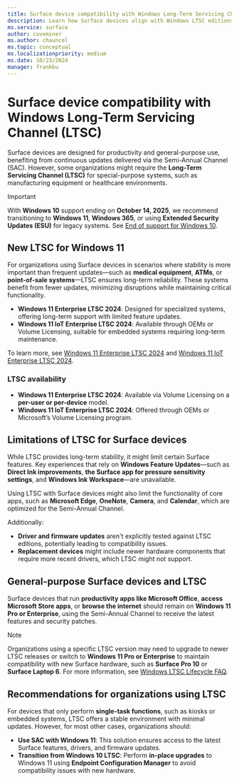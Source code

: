 ```yaml
---
title: Surface device compatibility with Windows Long-Term Servicing Channel (LTSC)
description: Learn how Surface devices align with Windows LTSC editions, offering stability for specialized systems, with guidance on transitions to Windows 11
ms.service: surface
author: coveminer
ms.author: chauncel
ms.topic: conceptual
ms.localizationpriority: medium
ms.date: 10/23/2024
manager: frankbu
---
```


# Surface device compatibility with Windows Long-Term Servicing Channel (LTSC)

Surface devices are designed for productivity and general-purpose use, benefiting from continuous updates delivered via the Semi-Annual Channel (SAC). However, some organizations might require the **Long-Term Servicing Channel (LTSC)** for special-purpose systems, such as manufacturing equipment or healthcare environments.

> [!IMPORTANT]  
> With **Windows 10** support ending on **October 14, 2025**, we recommend transitioning to **Windows 11**, **Windows 365**, or using **Extended Security Updates (ESU)** for legacy systems. See [End of support for Windows 10](https://www.microsoft.com/windows/end-of-support).

## New LTSC for Windows 11

For organizations using Surface devices in scenarios where stability is more important than frequent updates—such as **medical equipment**, **ATMs**, or **point-of-sale systems**—LTSC ensures long-term reliability. These systems benefit from fewer updates, minimizing disruptions while maintaining critical functionality.

- **Windows 11 Enterprise LTSC 2024**: Designed for specialized systems, offering long-term support with limited feature updates.  
- **Windows 11 IoT Enterprise LTSC 2024**: Available through OEMs or Volume Licensing, suitable for embedded systems requiring long-term maintenance.

To learn more, see [Windows 11 Enterprise LTSC 2024](/windows/whats-new/ltsc/whats-new-windows-11-2024) and [Windows 11 IoT Enterprise LTSC 2024](/windows/iot/iot-enterprise/whats-new/windows-11-iot-enterprise-ltsc-2024).

### LTSC availability

- **Windows 11 Enterprise LTSC 2024**: Available via Volume Licensing on a **per-user or per-device** model.  
- **Windows 11 IoT Enterprise LTSC 2024**: Offered through OEMs or Microsoft’s Volume Licensing program.

## Limitations of LTSC for Surface devices

While LTSC provides long-term stability, it might limit certain Surface features. Key experiences that rely on **Windows Feature Updates**—such as **Direct Ink improvements**, **the Surface app for pressure sensitivity settings**, and **Windows Ink Workspace**—are unavailable.

Using LTSC with Surface devices might also limit the functionality of core apps, such as **Microsoft Edge**, **OneNote**, **Camera**, and **Calendar**, which are optimized for the Semi-Annual Channel.

Additionally:

- **Driver and firmware updates** aren't explicitly tested against LTSC editions, potentially leading to compatibility issues.
- **Replacement devices** might include newer hardware components that require more recent drivers, which LTSC might not support.

## General-purpose Surface devices and LTSC

Surface devices that run **productivity apps like Microsoft Office**, **access Microsoft Store apps**, or **browse the internet** should remain on **Windows 11 Pro or Enterprise**, using the Semi-Annual Channel to receive the latest features and security patches.

> [!NOTE]  
> Organizations using a specific LTSC version may need to upgrade to newer LTSC releases or switch to **Windows 11 Pro or Enterprise** to maintain compatibility with new Surface hardware, such as **Surface Pro 10** or **Surface Laptop 6**. For more information, see [Windows LTSC Lifecycle FAQ](/lifecycle/faq/windows#what-are-the-requirements-for-servicing-and-updating-the-windows-10-long-term-servicing-channel--ltsc--).

## Recommendations for organizations using LTSC

For devices that only perform **single-task functions**, such as kiosks or embedded systems, LTSC offers a stable environment with minimal updates. However, for most other cases, organizations should:

- **Use SAC with Windows 11**: This solution ensures access to the latest Surface features, drivers, and firmware updates.
- **Transition from Windows 10 LTSC**: Perform **in-place upgrades** to Windows 11 using **Endpoint Configuration Manager** to avoid compatibility issues with new hardware.